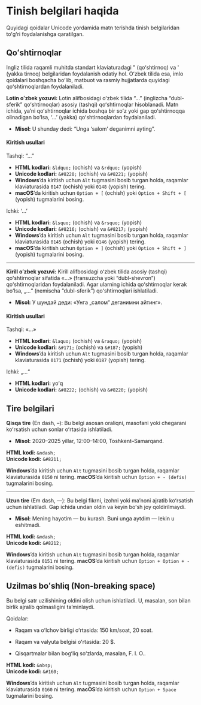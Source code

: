 # Tinish belgilari haqida

Quyidagi qoidalar Unicode yordamida matn terishda tinish belgilaridan toʻgʻri foydalanishga qaratilgan.

## Qoʻshtirnoqlar

Ingliz tilida raqamli muhitda standart klaviaturadagi " (qoʻshtirnoq) va ' (yakka tirnoq) belgilaridan foydalanish odatiy hol. Oʻzbek tilida esa, imlo qoidalari boshqacha boʻlib, matbuot va rasmiy hujjatlarda quyidagi qoʻshtirnoqlardan foydalaniladi.

**Lotin oʻzbek yozuvi:** Lotin alifbosidagi oʻzbek tilida “...” (inglizcha “dubl-sferik” qoʻshtirnoqlar) asosiy (tashqi) qoʻshtirnoqlar hisoblanadi. Matn ichida, yaʼni qoʻshtirnoqlar ichida boshqa bir soʻz yoki gap qoʻshtirnoqqa olinadigan boʻlsa, ‘...’ (yakka) qoʻshtirnoqlardan foydalaniladi.

- **Misol:** U shunday dedi: “Unga ‘salom’ deganimni ayting”.

#### Kiritish usullari
Tashqi: “...”
- **HTML kodlari:** `&ldquo;` (ochish) va `&rdquo;` (yopish)
- **Unicode kodlari:** `&#8220;` (ochish) va `&#8221;` (yopish)
- **Windows**ʼda kiritish uchun `Alt` tugmasini bosib turgan holda, raqamlar klaviaturasida `0147` (ochish) yoki `0148` (yopish) tering.
- **macOS**ʼda kiritish uchun `Option + [` (ochish) yoki `Option + Shift + [` (yopish) tugmalarini bosing.

Ichki: ‘...’
- **HTML kodlari:** `&lsquo;` (ochish) va `&rsquo;` (yopish)
- **Unicode kodlari:** `&#8216;` (ochish) va `&#8217;` (yopish)
- **Windows**ʼda kiritish uchun `Alt` tugmasini bosib turgan holda, raqamlar klaviaturasida `0145` (ochish) yoki `0146` (yopish) tering.
- **macOS**ʼda kiritish uchun `Option + ]` (ochish) yoki `Option + Shift + ]` (yopish) tugmalarini bosing.

---

**Kirill oʻzbek yozuvi:** Kirill alifbosidagi oʻzbek tilida asosiy (tashqi) qoʻshtirnoqlar sifatida «...» (fransuzcha yoki “dubl-shevron”) qoʻshtirnoqlaridan foydalaniladi. Agar ularning ichida qoʻshtirnoqlar kerak boʻlsa, „...“ (nemischa “dubl-sferik”) qoʻshtirnoqlari ishlatiladi.

- **Misol:** У шундай деди: «Унга „салом“ деганимни айтинг».

#### Kiritish usullari

Tashqi: «...»
- **HTML kodlari:** `&laquo;` (ochish) va `&raquo;` (yopish)
- **Unicode kodlari:** `&#171;` (ochish) va `&#187;` (yopish)
- **Windows**ʼda kiritish uchun `Alt` tugmasini bosib turgan holda, raqamlar klaviaturasida `0171` (ochish) yoki `0187` (yopish) tering.

Ichki: „...“
- **HTML kodlari:** yoʻq
- **Unicode kodlari:** `&#8222;` (ochish) va `&#8220;` (yopish)

## Tire belgilari

**Qisqa tire** (En dash, –): Bu belgi asosan oraliqni, masofani yoki chegarani koʻrsatish uchun sonlar oʻrtasida ishlatiladi.

- **Misol:** 2020–2025 yillar, 12:00–14:00, Toshkent–Samarqand.

**HTML kodi:** `&ndash;` \
**Unicode kodi:** `&#8211;`

**Windows**ʼda kiritish uchun `Alt` tugmasini bosib turgan holda, raqamlar klaviaturasida `0150` ni tering. **macOS**ʼda kiritish uchun `Option + - (defis)` tugmalarini bosing.

---

**Uzun tire** (Em dash, —): Bu belgi fikrni, izohni yoki maʼnoni ajratib koʻrsatish uchun ishlatiladi. Gap ichida undan oldin va keyin boʻsh joy qoldirilmaydi.

- **Misol:** Mening hayotim — bu kurash. Buni unga aytdim — lekin u eshitmadi.

**HTML kodi:** `&mdash;` \
**Unicode kodi:** `&#8212;`

**Windows**ʼda kiritish uchun `Alt` tugmasini bosib turgan holda, raqamlar klaviaturasida `0151` ni tering. **macOS**ʼda kiritish uchun `Option + Option + - (defis)` tugmalarini bosing.

## Uzilmas boʻshliq (Non-breaking space)

Bu belgi satr uzilishining oldini olish uchun ishlatiladi. U, masalan, son bilan birlik ajralib qolmasligini taʼminlaydi.

Qoidalar:

- Raqam va oʻlchov birligi oʻrtasida: 150 km/soat, 20 soat.

- Raqam va valyuta belgisi oʻrtasida: 20 $.

- Qisqartmalar bilan bogʻliq soʻzlarda, masalan, F. I. O..

**HTML kodi:** `&nbsp;` \
**Unicode kodi:** `&#160;`

**Windows**ʼda kiritish uchun `Alt` tugmasini bosib turgan holda, raqamlar klaviaturasida `0160` ni tering. **macOS**ʼda kiritish uchun `Option + Space` tugmalarini bosing.

